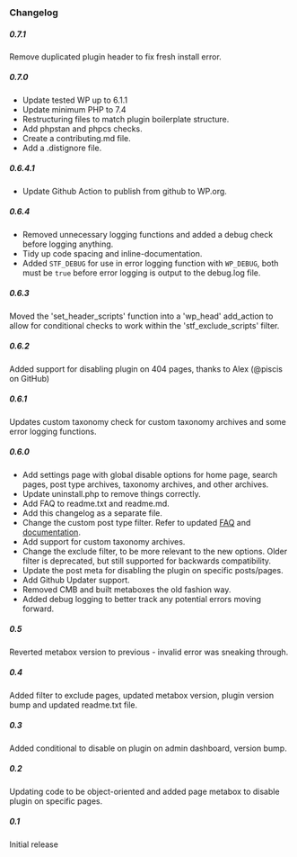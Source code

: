 ### Changelog

##### 0.7.1
Remove duplicated plugin header to fix fresh install error.

##### 0.7.0
- Update tested WP up to 6.1.1
- Update minimum PHP to 7.4
- Restructuring files to match plugin boilerplate structure.
- Add phpstan and phpcs checks.
- Create a contributing.md file.
- Add a .distignore file.

##### 0.6.4.1
- Update Github Action to publish from github to WP.org.

##### 0.6.4
- Removed unnecessary logging functions and added a debug check before logging anything.
- Tidy up code spacing and inline-documentation.
- Added `STF_DEBUG` for use in error logging function with `WP_DEBUG`, both must be `true` before error logging is output to the debug.log file.

##### 0.6.3
Moved the 'set_header_scripts' function into a 'wp_head' add_action to allow for conditional checks to work within the 'stf_exclude_scripts' filter. 

##### 0.6.2
Added support for disabling plugin on 404 pages, thanks to Alex (@piscis on GitHub)

##### 0.6.1
Updates custom taxonomy check for custom taxonomy archives and some error logging functions. 

##### 0.6.0
- Add settings page with global disable options for home page, search pages, post type archives, taxonomy archives, and other archives.
- Update uninstall.php to remove things correctly.
- Add FAQ to readme.txt and readme.md.
- Add this changelog as a separate file.
- Change the custom post type filter. Refer to updated [FAQ](https://github.com/joshuadavidnelson/scripts-to-footer/#faq) and [documentation](https://github.com/joshuadavidnelson/scripts-to-footer/wiki).
- Add support for custom taxonomy archives.
- Change the exclude filter, to be more relevant to the new options. Older filter is deprecated, but still supported for backwards compatibility.
- Update the post meta for disabling the plugin on specific posts/pages.
- Add Github Updater support.
- Removed CMB and built metaboxes the old fashion way.
- Added debug logging to better track any potential errors moving forward.

##### 0.5
Reverted metabox version to previous - invalid error was sneaking through.

##### 0.4
Added filter to exclude pages, updated metabox version, plugin version bump and updated readme.txt file.

##### 0.3
Added conditional to disable on plugin on admin dashboard, version bump. 

##### 0.2
Updating code to be object-oriented and added page metabox to disable plugin on specific pages.

##### 0.1
Initial release

